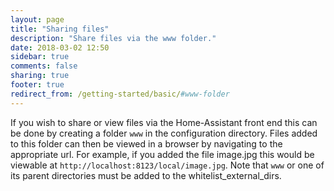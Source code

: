 ```yaml
---
layout: page
title: "Sharing files"
description: "Share files via the www folder."
date: 2018-03-02 12:50
sidebar: true
comments: false
sharing: true
footer: true
redirect_from: /getting-started/basic/#www-folder
---
```


If you wish to share or view files via the Home-Assistant front end this can be done by creating a folder `www` in the configuration directory. Files added to this folder can then be viewed in a browser by navigating to the appropriate url. For example, if you added the file image.jpg this would be viewable at `http://localhost:8123/local/image.jpg`. Note that `www` or one of its parent directories must be added to the whitelist_external_dirs.
